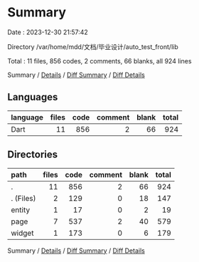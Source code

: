 # Summary

Date : 2023-12-30 21:57:42

Directory /var/home/mdd/文档/毕业设计/auto_test_front/lib

Total : 11 files,  856 codes, 2 comments, 66 blanks, all 924 lines

Summary / [Details](details.md) / [Diff Summary](diff.md) / [Diff Details](diff-details.md)

## Languages
| language | files | code | comment | blank | total |
| :--- | ---: | ---: | ---: | ---: | ---: |
| Dart | 11 | 856 | 2 | 66 | 924 |

## Directories
| path | files | code | comment | blank | total |
| :--- | ---: | ---: | ---: | ---: | ---: |
| . | 11 | 856 | 2 | 66 | 924 |
| . (Files) | 2 | 129 | 0 | 18 | 147 |
| entity | 1 | 17 | 0 | 2 | 19 |
| page | 7 | 537 | 2 | 40 | 579 |
| widget | 1 | 173 | 0 | 6 | 179 |

Summary / [Details](details.md) / [Diff Summary](diff.md) / [Diff Details](diff-details.md)